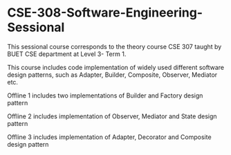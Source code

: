 # CSE-308-Software-Engineering-Sessional
This sessional course corresponds to the theory course CSE 307 taught by BUET CSE department at Level 3- Term 1.  

This course includes code implementation of widely used different software design patterns, such as Adapter, Builder, Composite, Observer, Mediator etc.

Offline 1 includes two implementations of Builder and Factory design pattern

Offline 2 includes implementation of Observer, Mediator and State design pattern

Offline 3 includes implementation of Adapter, Decorator and Composite design pattern
